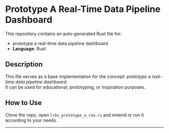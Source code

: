 # Prototype A Real-Time Data Pipeline Dashboard

This repository contains an auto-generated Rust file for:

- prototype a real-time data pipeline dashboard
- **Language**: Rust

## Description

This file serves as a base implementation for the concept: *prototype a real-time data pipeline dashboard*.  
It can be used for educational, prototyping, or inspiration purposes.

## How to Use

Clone the repo, open `lrbv_prototype_a_rea.rs` and extend or run it according to your needs.

---


